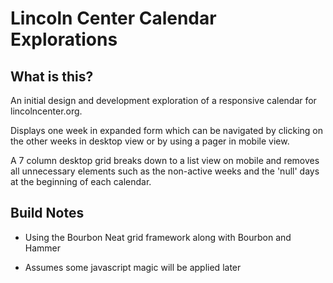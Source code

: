 # Lincoln Center Calendar Explorations

## What is this?

An initial design and development exploration of a responsive calendar for lincolncenter.org.

Displays one week in expanded form which can be navigated by clicking on the other weeks in desktop view or by using a pager in mobile view.

A 7 column desktop grid breaks down to a list view on mobile and removes all unnecessary elements such as the non-active weeks and the 'null' days at the beginning of each calendar. 

## Build Notes

* Using the Bourbon Neat grid framework along with Bourbon and Hammer

* Assumes some javascript magic will be applied later

